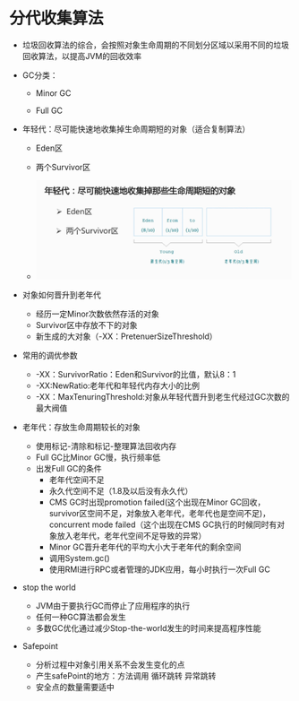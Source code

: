 # 分代收集算法

* 垃圾回收算法的综合，会按照对象生命周期的不同划分区域以采用不同的垃圾回收算法，以提高JVM的回收效率
* GC分类：

  * Minor GC

  * Full GC
* 年轻代：尽可能快速地收集掉生命周期短的对象（适合复制算法）

  * Eden区

  * 两个Survivor区

  * ![](/分代/1.png)
* 对象如何晋升到老年代

  * 经历一定Minor次数依然存活的对象
  * Survivor区中存放不下的对象
  * 新生成的大对象（-XX：PretenuerSizeThreshold）
* 常用的调优参数

  * -XX：SurvivorRatio：Eden和Survivor的比值，默认8：1
  * -XX:NewRatio:老年代和年轻代内存大小的比例
  * -XX：MaxTenuringThreshold:对象从年轻代晋升到老生代经过GC次数的最大阀值
* 老年代：存放生命周期较长的对象

  * 使用标记-清除和标记-整理算法回收内存
  * Full GC比Minor GC慢，执行频率低
  * 出发Full GC的条件
    * 老年代空间不足
    * 永久代空间不足（1.8及以后没有永久代）
    * CMS GC时出现promotion failed\(这个出现在Minor GC回收，survivor区空间不足，对象放入老年代，老年代也是空间不足)，concurrent mode failed（这个出现在CMS GC执行的时候同时有对象放入老年代，老年代空间不足导致的异常）
    * Minor GC晋升老年代的平均大小大于老年代的剩余空间
    * 调用System.gc\(\)
    * 使用RMI进行RPC或者管理的JDK应用，每小时执行一次Full GC
* stop the world
  * JVM由于要执行GC而停止了应用程序的执行
  * 任何一种GC算法都会发生
  * 多数GC优化通过减少Stop-the-world发生的时间来提高程序性能
* Safepoint
  * 分析过程中对象引用关系不会发生变化的点
  * 产生safePoint的地方：方法调用 循环跳转 异常跳转
  * 安全点的数量需要适中



